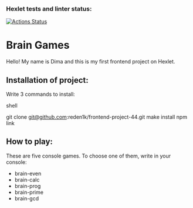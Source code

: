 ### Hexlet tests and linter status:
[![Actions Status](https://github.com/reden1k/frontend-project-44/actions/workflows/hexlet-check.yml/badge.svg)](https://github.com/reden1k/frontend-project-44/actions)


# Brain Games
Hello! My name is Dima and this is my first frontend project on Hexlet.

## Installation of project:

Write 3 commands to install:

shell

git clone git@github.com:reden1k/frontend-project-44.git
make install
npm link


## How to play:


These are five console games.
To choose one of them, write in your console:
- brain-even 
- brain-calc 
- brain-prog 
- brain-prime
- brain-gcd